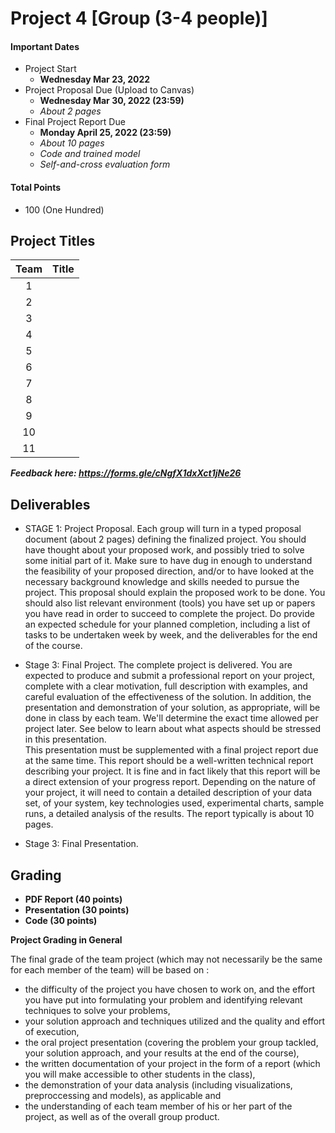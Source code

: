 # Project 4 [Group (3-4 people)]

#### Important Dates
* Project Start
  * **Wednesday Mar 23, 2022**
* Project Proposal Due (Upload to Canvas)
  * **Wednesday Mar 30, 2022 (23:59)**
  * *About 2 pages*
* Final Project Report Due
  * **Monday April 25, 2022 (23:59)**
  * *About 10 pages*
  * *Code and trained model*
  * *Self-and-cross evaluation form*

#### Total Points
* 100 (One Hundred)

## Project Titles
| Team | Title|
| :---: | :---: |
|1| |
|2| |
|3| |
|4| |
|5| |
|6| |
|7| |
|8| |
|9| |
|10| |
|11| |




***Feedback here: https://forms.gle/cNgfX1dxXct1jNe26***


## Deliverables
* STAGE 1: Project Proposal.
Each group will turn in a typed proposal document (about 2 pages) defining the finalized project. You should have thought about your proposed work, and possibly tried to solve some initial part of it. Make sure to have dug in enough to understand the feasibility of your proposed direction, and/or to have looked at the necessary background knowledge and skills needed to pursue the project. This proposal should explain the proposed work to be done. You should also list relevant environment (tools) you have set up or papers you have read in order to succeed to complete the project. Do provide an expected schedule for your planned completion, including a list of tasks to be undertaken week by week, and the deliverables for the end of the course.<br>

* Stage 3: Final Project.
The complete project is delivered. You are expected to produce and submit a professional report on your project, complete with a clear motivation, full description with examples, and careful evaluation of the effectiveness of the solution. In addition, the presentation and demonstration of your solution, as appropriate, will be done in class by each team. We'll determine the exact time allowed per project later. See below to learn about what aspects should be stressed in this presentation.<br>
This presentation must be supplemented with a final project report due at the same time. This report should be a well-written technical report describing your project. It is fine and in fact likely that this report will be a direct extension of your progress report. Depending on the nature of your project, it will need to contain a detailed description of your data set, of your system, key technologies used, experimental charts, sample runs, a detailed analysis of the results. The report typically is about 10 pages.

* Stage 3: Final Presentation.



## Grading
* **PDF Report (40 points)**
* **Presentation (30 points)**
* **Code (30 points)**

**Project Grading in General**

The final grade of the team project (which may not necessarily be the same for each member of the team) will be based on :
* the difficulty of the project you have chosen to work on, and the effort you have put into formulating your problem and identifying relevant techniques to solve your problems,
* your solution approach and techniques utilized and the quality and effort of execution,
* the oral project presentation (covering the problem your group tackled, your solution approach, and your results at the end of the course),
* the written documentation of your project in the form of a report (which you will make accessible to other students in the class),
* the demonstration of your data analysis (including visualizations, preproccessing and models), as applicable and
* the understanding of each team member of his or her part of the project, as well as of the overall group product.
